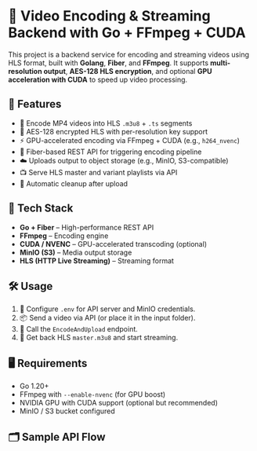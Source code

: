 # 🎥 Video Encoding & Streaming Backend with Go + FFmpeg + CUDA

This project is a backend service for encoding and streaming videos using HLS format, built with **Golang**, **Fiber**, and **FFmpeg**. It supports **multi-resolution output**, **AES-128 HLS encryption**, and optional **GPU acceleration with CUDA** to speed up video processing.

## 🚀 Features

- 🔁 Encode MP4 videos into HLS `.m3u8` + `.ts` segments
- 🔐 AES-128 encrypted HLS with per-resolution key support
- ⚡ GPU-accelerated encoding via FFmpeg + CUDA (e.g., `h264_nvenc`)
- 🧩 Fiber-based REST API for triggering encoding pipeline
- ☁️ Uploads output to object storage (e.g., MinIO, S3-compatible)
- 📺 Serve HLS master and variant playlists via API
- 🧼 Automatic cleanup after upload

## 🧱 Tech Stack

- **Go + Fiber** – High-performance REST API
- **FFmpeg** – Encoding engine
- **CUDA / NVENC** – GPU-accelerated transcoding (optional)
- **MinIO (S3)** – Media output storage
- **HLS (HTTP Live Streaming)** – Streaming format

## 🛠️ Usage

1. 🔧 Configure `.env` for API server and MinIO credentials.
2. 📦 Send a video via API (or place it in the input folder).
3. 🧪 Call the `EncodeAndUpload` endpoint.
4. 🔗 Get back HLS `master.m3u8` and start streaming.

## 🖥️ Requirements

- Go 1.20+
- FFmpeg with `--enable-nvenc` (for GPU boost)
- NVIDIA GPU with CUDA support (optional but recommended)
- MinIO / S3 bucket configured

## 🗂 Sample API Flow

